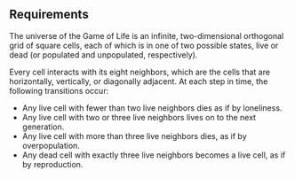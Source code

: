 ## Requirements

The universe of the Game of Life is an infinite, two-dimensional orthogonal grid of square cells, each of which is in one of two possible states, live or dead (or populated and unpopulated, respectively).

Every cell interacts with its eight neighbors, which are the cells that are horizontally, vertically, or diagonally adjacent. At each step in time, the following transitions occur:

- Any live cell with fewer than two live neighbors dies as if by loneliness.
- Any live cell with two or three live neighbors lives on to the next generation.
- Any live cell with more than three live neighbors dies, as if by overpopulation.
- Any dead cell with exactly three live neighbors becomes a live cell, as if by reproduction.
